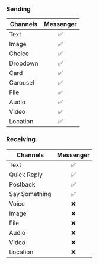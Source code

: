 ### Sending

| Channels | Messenger |
| -------- | :-------: |
| Text     |    ✅     |
| Image    |    ✅     |
| Choice   |    ✅     |
| Dropdown |    ✅     |
| Card     |    ✅     |
| Carousel |    ✅     |
| File     |    ✅     |
| Audio    |    ✅     |
| Video    |    ✅     |
| Location |    ✅     |

### Receiving

| Channels      | Messenger |
| ------------- | :-------: |
| Text          |    ✅     |
| Quick Reply   |    ✅     |
| Postback      |    ✅     |
| Say Something |    ✅     |
| Voice         |    ❌     |
| Image         |    ❌     |
| File          |    ❌     |
| Audio         |    ❌     |
| Video         |    ❌     |
| Location      |    ❌     |
